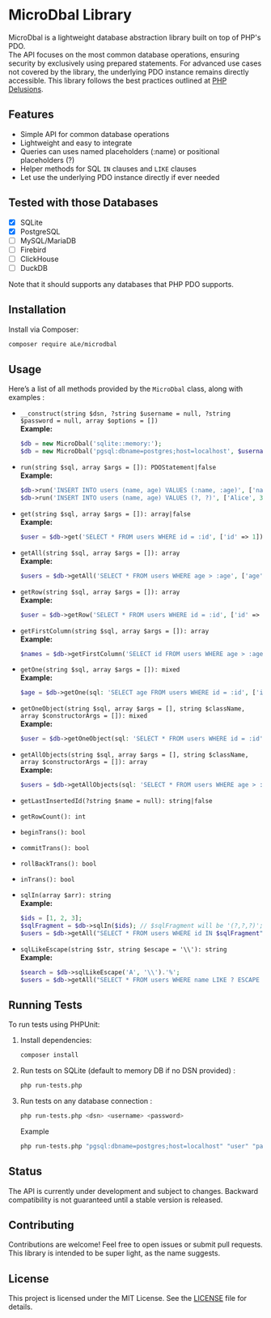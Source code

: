 # MicroDbal Library

MicroDbal is a lightweight database abstraction library built on top of PHP's PDO.  
The API focuses on the most common database operations, ensuring security by exclusively using prepared statements. 
For advanced use cases not covered by the library, the underlying PDO instance remains directly accessible.
This library follows the best practices outlined at [PHP Delusions](https://phpdelusions.net/pdo).

## Features
- Simple API for common database operations
- Lightweight and easy to integrate
- Queries can uses named placeholders (:name) or positional placeholders (?)
- Helper methods for SQL `IN` clauses and `LIKE` clauses
- Let use the underlying PDO instance directly if ever needed

## Tested with those Databases
- [x] SQLite
- [x] PostgreSQL
- [ ] MySQL/MariaDB
- [ ] Firebird
- [ ] ClickHouse
- [ ] DuckDB

Note that it should supports any databases that PHP PDO supports.

## Installation
Install via Composer:
```bash
composer require aLe/microdbal
```

## Usage
Here’s a list of all methods provided by the `MicroDbal` class, along with examples :

- `__construct(string $dsn, ?string $username = null, ?string $password = null, array $options = [])`  
  **Example:**
  ```php
  $db = new MicroDbal('sqlite::memory:'); 
  $db = new MicroDbal('pgsql:dbname=postgres;host=localhost', $username, $password);
  ```

- `run(string $sql, array $args = []): PDOStatement|false`  
  **Example:**
  ```php
  $db->run('INSERT INTO users (name, age) VALUES (:name, :age)', ['name' => 'Alice', 'age' => 30]); // named placeholders
  $db->run('INSERT INTO users (name, age) VALUES (?, ?)', ['Alice', 30]); // positional placeholders
  ```

- `get(string $sql, array $args = []): array|false`  
  **Example:**
  ```php
  $user = $db->get('SELECT * FROM users WHERE id = :id', ['id' => 1]);
  ```

- `getAll(string $sql, array $args = []): array`  
  **Example:**
  ```php
  $users = $db->getAll('SELECT * FROM users WHERE age > :age', ['age' => 18]);
  ```

- `getRow(string $sql, array $args = []): array`  
  **Example:**
  ```php
  $user = $db->getRow('SELECT * FROM users WHERE id = :id', ['id' => 1]);
  ```

- `getFirstColumn(string $sql, array $args = []): array`  
  **Example:**
  ```php
  $names = $db->getFirstColumn('SELECT id FROM users WHERE age > :age', ['age' => 18]);
  ```

- `getOne(string $sql, array $args = []): mixed`  
  **Example:**
  ```php
  $age = $db->getOne(sql: 'SELECT age FROM users WHERE id = :id', ['id' => 1]);
  ```

- `getOneObject(string $sql, array $args = [], string $className, array $constructorArgs = []): mixed`  
  **Example:**
  ```php
  $user = $db->getOneObject(sql: 'SELECT * FROM users WHERE id = :id', User::class, ['id' => 1]);
  ```

- `getAllObjects(string $sql, array $args = [], string $className, array $constructorArgs = []): array`  
  **Example:**
  ```php
  $users = $db->getAllObjects(sql: 'SELECT * FROM users WHERE age > :age', className: User::class, ['age' => 18]);
  ```

- `getLastInsertedId(?string $name = null): string|false`  
- `getRowCount(): int`  
- `beginTrans(): bool`  
- `commitTrans(): bool`  
- `rollBackTrans(): bool`  
- `inTrans(): bool`  

- `sqlIn(array $arr): string`  
  **Example:**
  ```php
  $ids = [1, 2, 3];
  $sqlFragment = $db->sqlIn($ids); // $sqlFragment will be '(?,?,?)';
  $users = $db->getAll("SELECT * FROM users WHERE id IN $sqlFragment", $ids);
  ```

- `sqlLikeEscape(string $str, string $escape = '\\'): string`  
  **Example:**
  ```php
  $search = $db->sqlLikeEscape('A', '\\').'%';
  $users = $db->getAll("SELECT * FROM users WHERE name LIKE ? ESCAPE '\\'", [$search]);
  ```


## Running Tests
To run tests using PHPUnit:
1. Install dependencies:
   ```bash
   composer install
   ```

2. Run tests on SQLite (default to memory DB if no DSN provided) :
   ```bash
   php run-tests.php
   ```

3. Run tests on any database connection :
   ```bash
   php run-tests.php <dsn> <username> <password>
   ```

   Example
   ```bash
   php run-tests.php "pgsql:dbname=postgres;host=localhost" "user" "password"
   ```

## Status
The API is currently under development and subject to changes. 
Backward compatibility is not guaranteed until a stable version is released.

## Contributing
Contributions are welcome! Feel free to open issues or submit pull requests.
This library is intended to be super light, as the name suggests.

## License
This project is licensed under the MIT License. See the [LICENSE](LICENSE) file for details.